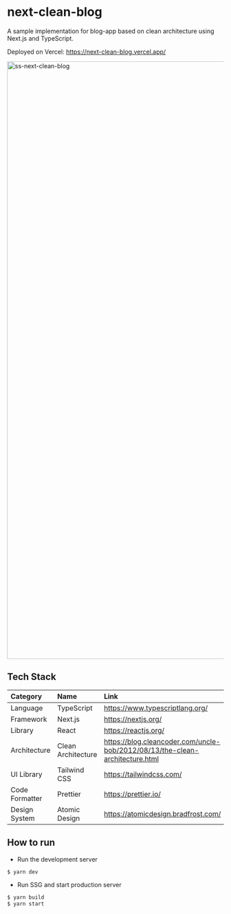 # next-clean-blog
A sample implementation for blog-app based on clean architecture using Next.js and TypeScript.

Deployed on Vercel: https://next-clean-blog.vercel.app/

<img width="1388" alt="ss-next-clean-blog" src="https://user-images.githubusercontent.com/65704054/169948454-2099bc63-839f-4915-8d71-6db380b695f5.png">


## Tech Stack

| Category | Name | Link |
|:--|:--|:--|
| Language | TypeScript | https://www.typescriptlang.org/ |
| Framework | Next.js | https://nextjs.org/ |
| Library | React | https://reactjs.org/ |
| Architecture | Clean Architecture | https://blog.cleancoder.com/uncle-bob/2012/08/13/the-clean-architecture.html |
| UI Library | Tailwind CSS | https://tailwindcss.com/ |
| Code Formatter | Prettier |  https://prettier.io/ |
| Design System | Atomic Design | https://atomicdesign.bradfrost.com/ |

## How to run

* Run the development server

```bash
$ yarn dev
```

* Run SSG and start production server

```bash
$ yarn build
$ yarn start
```
